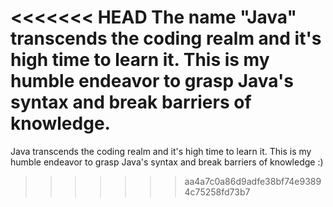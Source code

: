 <<<<<<< HEAD
The name "Java" transcends the coding realm and it's high time to learn it. This is my humble endeavor to grasp Java's syntax and break barriers of knowledge.
=======
Java transcends the coding realm and it's high time to learn it. This is my humble endeavor to grasp Java's syntax and break barriers of knowledge :)
>>>>>>> aa4a7c0a86d9adfe38bf74e93894c75258fd73b7
